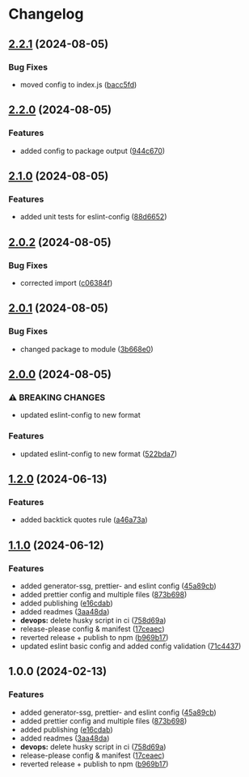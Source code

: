 # Changelog

## [2.2.1](https://github.com/nico-i/nico-i/compare/eslint-config-v2.2.0...eslint-config-v2.2.1) (2024-08-05)


### Bug Fixes

* moved config to index.js ([bacc5fd](https://github.com/nico-i/nico-i/commit/bacc5fd75d2dde25a69695f2f5ec9d1d8a74677d))

## [2.2.0](https://github.com/nico-i/nico-i/compare/eslint-config-v2.1.0...eslint-config-v2.2.0) (2024-08-05)


### Features

* added config to package output ([944c670](https://github.com/nico-i/nico-i/commit/944c670b571106cd7c6fd9368ff541ffeb4873ac))

## [2.1.0](https://github.com/nico-i/nico-i/compare/eslint-config-v2.0.2...eslint-config-v2.1.0) (2024-08-05)


### Features

* added unit tests for eslint-config ([88d6652](https://github.com/nico-i/nico-i/commit/88d665268597119c11e0977c6cece665246a87f3))

## [2.0.2](https://github.com/nico-i/nico-i/compare/eslint-config-v2.0.1...eslint-config-v2.0.2) (2024-08-05)


### Bug Fixes

* corrected import ([c06384f](https://github.com/nico-i/nico-i/commit/c06384f672b0f3d58f8a2ca3ae1f4f5449e0f96f))

## [2.0.1](https://github.com/nico-i/nico-i/compare/eslint-config-v2.0.0...eslint-config-v2.0.1) (2024-08-05)


### Bug Fixes

* changed package to module ([3b668e0](https://github.com/nico-i/nico-i/commit/3b668e06bdd13d8f05a511ff3bab319678509ac6))

## [2.0.0](https://github.com/nico-i/nico-i/compare/eslint-config-v1.2.0...eslint-config-v2.0.0) (2024-08-05)


### ⚠ BREAKING CHANGES

* updated eslint-config to new format

### Features

* updated eslint-config to new format ([522bda7](https://github.com/nico-i/nico-i/commit/522bda70c0f9920c979d11a4e99d7c053ac711f2))

## [1.2.0](https://github.com/nico-i/nico-i/compare/eslint-config-v1.1.0...eslint-config-v1.2.0) (2024-06-13)


### Features

* added backtick quotes rule ([a46a73a](https://github.com/nico-i/nico-i/commit/a46a73adea61abdb70c503ac60cfaa2341f3ca5c))

## [1.1.0](https://github.com/nico-i/nico-i/compare/eslint-config-v1.0.0...eslint-config-v1.1.0) (2024-06-12)


### Features

* added generator-ssg, prettier- and eslint config ([45a89cb](https://github.com/nico-i/nico-i/commit/45a89cbafaf4f3711523dd432f8da1e730f5715a))
* added prettier config and multiple files ([873b698](https://github.com/nico-i/nico-i/commit/873b698a57026ed29f9db25e0c81b2d3706f5f22))
* added publishing ([e16cdab](https://github.com/nico-i/nico-i/commit/e16cdab6ec2e91e6e28383c077ec3db822f95e28))
* added readmes ([3aa48da](https://github.com/nico-i/nico-i/commit/3aa48dadbfa3c7d46db18aa1b2d7c11a91b4fe0a))
* **devops:** delete husky script in ci ([758d69a](https://github.com/nico-i/nico-i/commit/758d69a11e52df5363056fe685e7ad0d2ca1e843))
* release-please config & manifest ([17ceaec](https://github.com/nico-i/nico-i/commit/17ceaec45ec114335dffc437fd53eadc703d54f3))
* reverted release + publish to npm ([b969b17](https://github.com/nico-i/nico-i/commit/b969b17cfb57702bbf45daf0258b79fee2462456))
* updated eslint basic config and added config validation ([71c4437](https://github.com/nico-i/nico-i/commit/71c4437481d5d26bd54777a9a372671f03b93d54))

## 1.0.0 (2024-02-13)


### Features

* added generator-ssg, prettier- and eslint config ([45a89cb](https://github.com/nico-i/nico-i/commit/45a89cbafaf4f3711523dd432f8da1e730f5715a))
* added prettier config and multiple files ([873b698](https://github.com/nico-i/nico-i/commit/873b698a57026ed29f9db25e0c81b2d3706f5f22))
* added publishing ([e16cdab](https://github.com/nico-i/nico-i/commit/e16cdab6ec2e91e6e28383c077ec3db822f95e28))
* added readmes ([3aa48da](https://github.com/nico-i/nico-i/commit/3aa48dadbfa3c7d46db18aa1b2d7c11a91b4fe0a))
* **devops:** delete husky script in ci ([758d69a](https://github.com/nico-i/nico-i/commit/758d69a11e52df5363056fe685e7ad0d2ca1e843))
* release-please config & manifest ([17ceaec](https://github.com/nico-i/nico-i/commit/17ceaec45ec114335dffc437fd53eadc703d54f3))
* reverted release + publish to npm ([b969b17](https://github.com/nico-i/nico-i/commit/b969b17cfb57702bbf45daf0258b79fee2462456))
